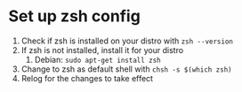 # Set up zsh config

1. Check if zsh is installed on your distro with `zsh --version`
2. If zsh is not installed, install it for your distro
    1. Debian: `sudo apt-get install zsh`
3. Change to zsh as default shell with `chsh -s $(which zsh)`
4. Relog for the changes to take effect
